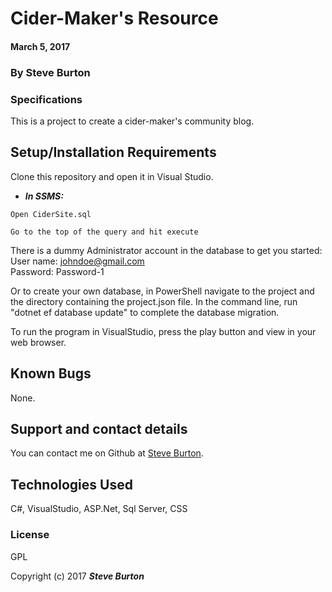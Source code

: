 # Cider-Maker's Resource

#### March 5, 2017

### By **Steve Burton**

### Specifications
This is a project to create a cider-maker's community blog.


## Setup/Installation Requirements

Clone this repository and open it in Visual Studio.
* _**In SSMS:**_
```
Open CiderSite.sql

Go to the top of the query and hit execute
```
There is a dummy Administrator account in the database to get you started:<br>
User name: johndoe@gmail.com<br>
Password: Password-1

Or to create your own database, in PowerShell navigate to the project and the directory containing the project.json file. In the command line, run "dotnet ef database update" to complete the database migration.

To run the program in VisualStudio, press the play button and view in your web browser.

## Known Bugs

None.

## Support and contact details

You can contact me on Github at [Steve Burton](https://www.github.com/steve-burton).

## Technologies Used

C#, VisualStudio, ASP.Net, Sql Server, CSS

### License

GPL

Copyright (c) 2017 **_Steve Burton_**